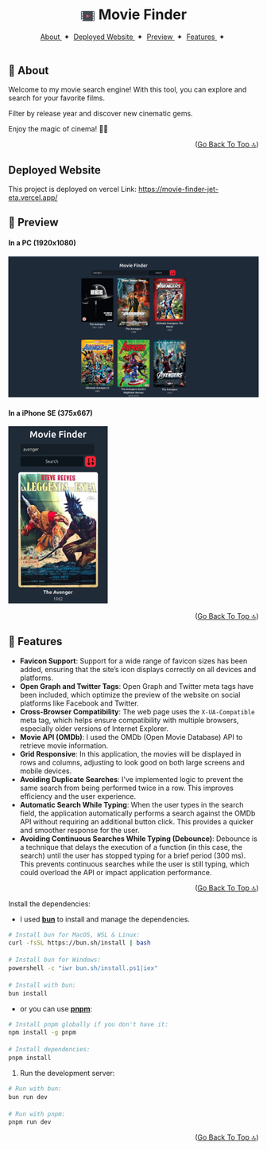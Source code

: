 <a id="top"></a>

<h1 align="center"><img src="./public/favicons/favicon-96x96.png" width="30" align="center"> Movie Finder</h1>

<div align="center">
    <a href="#-about" target="_blank">
        About
    </a>
    <span>&nbsp;✦&nbsp;</span>
    <a href="#-about" target="_blank">
      Deployed Website
    </a>
    <span>&nbsp;✦&nbsp;</span> 
    <a href="#-preview" target="_blank">
        Preview
    </a>
    <span>&nbsp;✦&nbsp;</span>
    <a href="#-features" target="_blank">
        Features
    </a>
    <span>&nbsp;✦&nbsp;</span>
    
</div>
<br>


## 📜 About 
Welcome to my movie search engine! With this tool, you can explore and search for your favorite films. 

Filter by release year and discover new cinematic gems. 

Enjoy the magic of cinema! 🎥🍿

<p align="right">(<a href="#top" >Go Back To Top 🔝</a>)</p>

##  Deployed Website
This project is deployed on vercel
Link: https://movie-finder-jet-eta.vercel.app/
## 👀 Preview
<h4>In a PC (1920x1080)</h4>
<img src="./src/assets/images/webp/Movie-Finder(PC).webp" alt="Project screenshot with a resolution of 1920x1080" width="900">

<h4>In a iPhone SE (375x667)</h4>
<img src="./src/assets/images/webp/Movie-Finder(iPhone_SE).webp" alt="Project screenshot with a resolution of 375x667" width="200">

<p align="right">(<a href="#top">Go Back To Top 🔝</a>)</p>


## 💬 Features
- **Favicon Support**: Support for a wide range of favicon sizes has been added, ensuring that the site’s icon displays correctly on all devices and platforms.
- **Open Graph and Twitter Tags**: Open Graph and Twitter meta tags have been included, which optimize the preview of the website on social platforms like Facebook and Twitter.
- **Cross-Browser Compatibility**: The web page uses the `X-UA-Compatible` meta tag, which helps ensure compatibility with multiple browsers, especially older versions of Internet Explorer.
- **Movie API (OMDb)**: I used the OMDb (Open Movie Database) API to retrieve movie information.
- **Grid Responsive**: In this application, the movies will be displayed in rows and columns, adjusting to look good on both large screens and mobile devices.
- **Avoiding Duplicate Searches**: I've implemented logic to prevent the same search from being performed twice in a row. This improves efficiency and the user experience.
- **Automatic Search While Typing**: When the user types in the search field, the application automatically performs a search against the OMDb API without requiring an additional button click. This provides a quicker and smoother response for the user.
- **Avoiding Continuous Searches While Typing (Debounce)**: Debounce is a technique that delays the execution of a function (in this case, the search) until the user has stopped typing for a brief period (300 ms). This prevents continuous searches while the user is still typing, which could overload the API or impact application performance.
  
<p align="right">(<a href="#top">Go Back To Top 🔝</a>)</p>


 Install the dependencies: 

- I used [**bun**](https://bun.sh) to install and manage the dependencies.
  
```bash
# Install bun for MacOS, WSL & Linux:
curl -fsSL https://bun.sh/install | bash

# Install bun for Windows:
powershell -c "iwr bun.sh/install.ps1|iex"

# Install with bun:
bun install
```

- or you can use [**pnpm**](https://pnpm.io):

```bash
# Install pnpm globally if you don't have it:
npm install -g pnpm

# Install dependencies:
pnpm install
```

1. Run the development server:

```bash
# Run with bun:
bun run dev

# Run with pnpm:
pnpm run dev
```

<p align="right">(<a href="#top">Go Back To Top 🔝</a>)</p>


